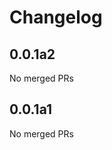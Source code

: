 # Changelog

<!-- <START NEW CHANGELOG ENTRY> -->

## 0.0.1a2

No merged PRs

<!-- <END NEW CHANGELOG ENTRY> -->

## 0.0.1a1

No merged PRs
